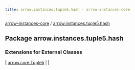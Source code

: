 ```yaml
---
title: arrow.instances.tuple5.hash - arrow-instances-core
---
```


[arrow-instances-core](../index.html) / [arrow.instances.tuple5.hash](./index.html)

## Package arrow.instances.tuple5.hash

### Extensions for External Classes

| [arrow.core.Tuple5](arrow.core.-tuple5/index.html) |  |

